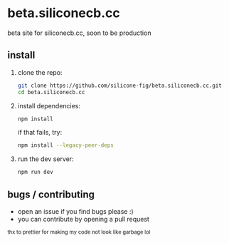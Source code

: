 # beta.siliconecb.cc
beta site for siliconecb.cc, soon to be production

## install

1. clone the repo:
   ```bash
   git clone https://github.com/silicone-fig/beta.siliconecb.cc.git
   cd beta.siliconecb.cc
   ```
2. install dependencies:
   ```bash
   npm install
   ```

   if that fails, try:
   ```bash
   npm install --legacy-peer-deps
   ```

3. run the dev server:
   ```bash
   npm run dev
   ```

## bugs / contributing
- open an issue if you find bugs please :)
- you can contribute by opening a pull request
 
<sub>thx to prettier for making my code not look like garbage lol</sub>
